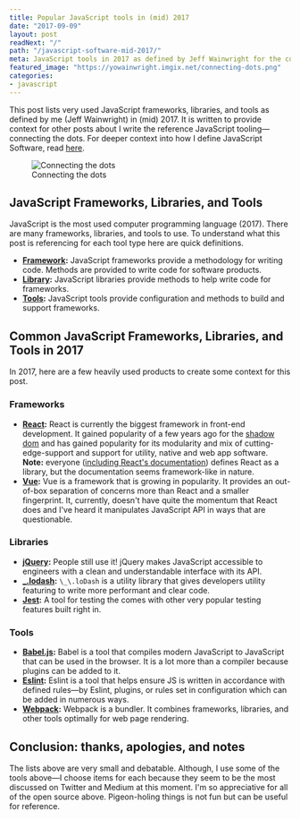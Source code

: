 ```yaml
---
title: Popular JavaScript tools in (mid) 2017
date: "2017-09-09"
layout: post
readNext: "/"
path: "/javascript-software-mid-2017/"
meta: JavaScript tools in 2017 as defined by Jeff Wainwright for the context of blog posts.
featured_image: "https://yowainwright.imgix.net/connecting-dots.png"
categories:
- javascript
---
```


This post lists very used JavaScript frameworks, libraries, and tools as defined by me (Jeff Wainwright) in (mid) 2017. It is written to provide context for other posts about I write the reference JavaScript tooling—connecting the dots. For deeper context into how I define JavaScript Software, read [here](https://jeffry.in/4-categories-js-projects/).

<figure>
  <img src="https://yowainwright.imgix.net/connecting-dots.png?w=800&h=800&fit=crop&crop=focalpoint&auto=format" alt="Connecting the dots" />
  <figcaption>Connecting the dots</figcaption>
</figure>

## JavaScript Frameworks, Libraries, and Tools

JavaScript is the most used computer programming language (2017). There are many frameworks, libraries, and tools to use. To understand what this post is referencing for each tool type here are quick definitions.

-  **[Framework](#framework):** JavaScript frameworks provide a methodology for writing code. Methods are provided to write code for software products.
-  **[Library](#library):** JavaScript libraries provide methods to help write code for frameworks.
-  **[Tools](#tools):** JavaScript tools provide configuration and methods to build and support frameworks.

## Common JavaScript Frameworks, Libraries, and Tools in 2017

In 2017, here are a few heavily used products to create some context for this post.

<h3 id="framework">Frameworks</h3>

-  **[React](https://facebook.github.io/react/docs/hello-world.html):** React is currently the biggest framework in front-end development. It gained popularity of a few years ago for the [shadow dom](https://glazkov.com/2011/01/14/what-the-heck-is-shadow-dom/) and has gained popularity for its modularity and mix of cutting-edge-support and support for utility, native and web app software. **Note:** everyone ([including React's documentation](https://facebook.github.io/react/)) defines React as a library, but the documentation seems framework-like in nature.
-  **[Vue](https://vuejs.org/):** Vue is a framework that is growing in popularity. It provides an out-of-box separation of concerns more than React and a smaller fingerprint. It, currently, doesn't have quite the momentum that React does and I've heard it manipulates JavaScript API in ways that are questionable.

<h3 id="library">Libraries</h3>

-  **[jQuery](https://jquery.com/):** People still use it! jQuery makes JavaScript accessible to engineers with a clean and understandable interface with its API.
-  **[_.lodash](https://lodash.com/):** `\_\.loDash` is a utility library that gives developers utility featuring to write more performant and clear code.
-  **[Jest](https://webpack.github.io/):** A tool for testing the comes with other very popular testing features built right in.

<h3 id="tools">Tools</h3>

-  **[Babel.js](https://babeljs.io/):** Babel is a tool that compiles modern JavaScript to JavaScript that can be used in the browser. It is a lot more than a compiler because plugins can be added to it.
-  **[Eslint](https://eslint.org/):** Eslint is a tool that helps ensure JS is written in accordance with defined rules—by Eslint, plugins, or rules set in configuration which can be added in numerous ways.
-  **[Webpack](https://webpack.github.io/):** Webpack is a bundler. It combines frameworks, libraries, and other tools optimally for web page rendering.

## Conclusion: thanks, apologies, and notes

The lists above are very small and debatable. Although, I use some of the tools above—I choose items for each because they seem to be the most discussed on Twitter and Medium at this moment. I'm so appreciative for all of the open source above. Pigeon-holing things is not fun but can be useful for reference.

